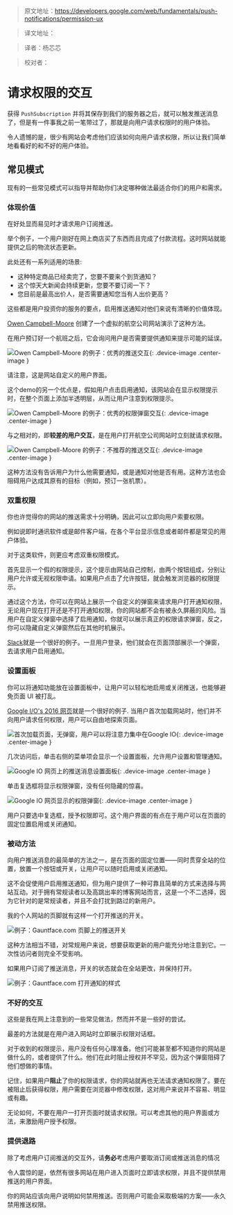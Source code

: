 >原文地址：https://developers.google.com/web/fundamentals/push-notifications/permission-ux

>译文地址：

>译者：杨芯芯

>校对者：

# 请求权限的交互





获得 `PushSubscription` 并将其保存到我们的服务器之后，就可以触发推送消息了，但是有一件事我之前一笔带过了，那就是向用户请求权限时的用户体验。

令人遗憾的是，很少有网站会考虑他们应该如何向用户请求权限，所以让我们简单地看看好的和不好的用户体验。

## 常见模式

现有的一些常见模式可以指导并帮助你们决定哪种做法最适合你们的用户和需求。

### 体现价值

在好处显而易见时才请求用户订阅推送。

举个例子，一个用户刚好在网上商店买了东西而且完成了付款流程。这时网站就能提供之后的物流状态更新。

此处还有一系列适用的场景:
- 这种特定商品已经卖完了，您要不要来个到货通知？
- 这个惊天大新闻会持续更新，您要不要订阅一下？
- 您目前是最高出价人，是否需要通知您当有人出价更高？

这些都是用户投资你的服务的要点，启用推送通知对他们来说有清晰的价值体现。

[Owen Campbell-Moore](https://twitter.com/owencm) 创建了一个虚拟的航空公司网站演示了这种方法。

在用户预订好一个航班之后，它会询问用户是否需要提供通知来提示可能的延误。

![Owen Campbell-Moore 的例子：优秀的推送交互](./images/ux-examples/owen/owen-good-example.png){: .device-image .center-image }

请注意，这是网站自定义的用户界面。

这个demo的另一个优点是，假如用户点击启用通知，该网站会在显示权限提示时，在整个页面上添加半透明层，从而让用户注意到权限提示。

![Owen Campbell-Moore 的例子：优秀的权限弹窗交互](./images/ux-examples/owen/owen-permission-prompt.png){: .device-image .center-image }

与之相对的，即**较差的用户交互**，是在用户打开航空公司网站时立刻就请求权限。

![Owen Campbell-Moore 的例子：不推荐的推送交互](./images/ux-examples/owen/owen-bad-ux.png){: .device-image .center-image }

这种方法没有告诉用户为什么他需要通知，或是通知对他是否有用。这种方法也会阻碍用户达成其原有的目标（例如，预订一张机票）。

### 双重权限

你也许觉得你的网站的推送需求十分明确，因此可以立即向用户索要权限。

例如说即时通讯软件或是邮件客户端，在各个平台显示信息或者邮件都是常见的用户体验。

对于这类软件，则更应考虑双重权限模式。

首先显示一个假的权限提示，这个提示由网站自己控制，由两个按钮组成，分别让用户允许或无视权限申请。如果用户点击了允许按钮，就会触发浏览器的权限提示。

通过这个方法，你可以在网站上展示一个自定义的弹窗来请求用户打开通知权限，无论用户现在打开还是不打开通知权限，你的网站都不会有被永久屏蔽的风险。当用户在自定义弹窗中选择了启用通知，你就可以展示真正的权限请求弹窗，反之，你可以隐藏自定义弹窗然后在其他时机展示。

[Slack](https://slack.com/)就是一个很好的例子。一旦用户登录，他们就会在页面顶部展示一个弹窗，去请求用户启用通知。



### 设置面板

你可以将通知功能放在设置面板中，让用户可以轻松地启用或关闭推送，也能够避免页面 UI 被打乱。

[Google I/O's 2016 网页](https://events.google.com/io2016/)就是一个很好的例子. 当用户首次加载网站时，他们并不向用户请求任何权限，用户可以自由地探索页面。

![首次加载页面，无弹窗，用户可以将注意力集中在Google IO](./images/ux-examples/google-io/google-io-first-load.png){: .device-image .center-image }

几次访问后，单击右侧的菜单项会显示一个设置面板，允许用户设置和管理通知。

![Google IO 网页上的推送消息设置面板](./images/ux-examples/google-io/google-io-settings-panel.png){: .device-image .center-image }

单击复选框将显示权限弹窗，没有任何隐藏的惊喜。

![Google IO 网页显示的权限弹窗](./images/ux-examples/google-io/google-io-permission-prompt.png){: .device-image .center-image }

用户只要选中复选框，授予权限即可。这个用户界面的有点在于用户可以在页面的固定位置启用或关闭通知。

### 被动方法

向用户推送消息的最简单的方法之一，是在页面的固定位置——同时贯穿全站的位置，放置一个按钮或开关，让用户可以随时启用或关闭通知。

这不会促使用户启用推送通知，但为用户提供了一种可靠且简单的方式来选择与网站互动。对于拥有常规读者以及高跳出率的博客网站而言，这是一个不二选择，因为它针对的是常规读者，并且不会打扰到路过的新用户。

我的个人网站的页脚就有这样一个打开推送的开关。

![例子：Gauntface.com 页脚上的推送开关](./images/ux-examples/gauntface/gauntface-intro.png)

这种方法相当不错，对常规用户来说，想要获取更新的用户能充分地注意到它。一次性访问者则完全不受影响。

如果用户订阅了推送消息，开关的状态就会在全站更改，并保持打开。

![例子：Gauntface.com 打开通知的样式](./images/ux-examples/gauntface/gauntface-enabled.png)

### 不好的交互

这些是我在网上注意到的一些常见做法，然而并不是一些好的尝试。

最差的方法就是在用户进入网站时立即展示权限对话框。

对于收到的权限提示，用户没有任何心理准备。他们可能甚至都不知道你的网站是做什么的，或者提供了什么。他们在此时阻止授权并不罕见，因为这个弹窗阻碍了他们想做的事情。

记住，如果用户**阻止**了你的权限请求，你的网站就再也无法请求通知权限了。要在被阻止后获得权限，用户需要在浏览器中修改权限，这对用户来说并不容易、明显或有趣。

无论如何，不要在用户一打开页面时就请求权限。可以考虑其他的用户界面或方法，来激励用户授予权限。

### 提供退路

除了考虑用户订阅推送的交互外，请**务必**考虑用户要取消订阅或推送消息的情况

令人震惊的是，依然有很多网站在用户进入页面时立即请求权限，并且不提供禁用推送的用户界面。

你的网站应该向用户说明如何禁用推送。否则用户可能会采取极端的方案——永久禁用推送权限。
